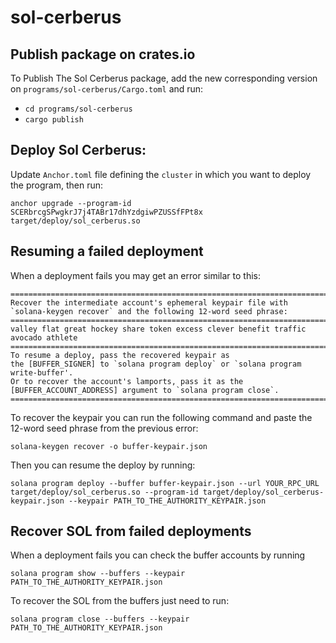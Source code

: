 # sol-cerberus

## Publish package on crates.io
To Publish The Sol Cerberus package, add the new corresponding version on `programs/sol-cerberus/Cargo.toml` and run:
- `cd programs/sol-cerberus`
- `cargo publish`

## Deploy Sol Cerberus:
Update `Anchor.toml` file defining the `cluster` in which you want to deploy the program, then run:

```
anchor upgrade --program-id SCERbrcgSPwgkrJ7j4TABr17dhYzdgiwPZUSSfFPt8x  target/deploy/sol_cerberus.so
```
## Resuming a failed deployment
When a deployment fails you may get an error similar to this:
```
==================================================================================
Recover the intermediate account's ephemeral keypair file with
`solana-keygen recover` and the following 12-word seed phrase:
==================================================================================
valley flat great hockey share token excess clever benefit traffic avocado athlete
==================================================================================
To resume a deploy, pass the recovered keypair as
the [BUFFER_SIGNER] to `solana program deploy` or `solana program write-buffer'.
Or to recover the account's lamports, pass it as the
[BUFFER_ACCOUNT_ADDRESS] argument to `solana program close`.
==================================================================================
```
To recover the keypair you can run the following command and paste the 12-word seed phrase from the previous error:
```
solana-keygen recover -o buffer-keypair.json
```
Then you can resume the deploy by running:
```
solana program deploy --buffer buffer-keypair.json --url YOUR_RPC_URL target/deploy/sol_cerberus.so --program-id target/deploy/sol_cerberus-keypair.json --keypair PATH_TO_THE_AUTHORITY_KEYPAIR.json
```
## Recover SOL from failed deployments
When a deployment fails you can check the buffer accounts by running
```
solana program show --buffers --keypair PATH_TO_THE_AUTHORITY_KEYPAIR.json
```
To recover the SOL from the buffers just need to run:
```
solana program close --buffers --keypair PATH_TO_THE_AUTHORITY_KEYPAIR.json
```